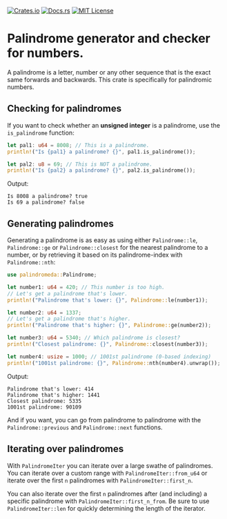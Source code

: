 [![Crates.io][crates-io-badge]][crates-io-url]
[![Docs.rs][docs-badge]][docs-url]
[![MIT License][license-badge]][license-url]

[crates-io-url]: https://crates.io/crates/palindromeda

[crates-io-badge]: https://img.shields.io/crates/v/palindromeda.svg?style=for-the-badge&color=purple

[docs-url]: https://docs.rs/palindromeda/latest/palindromeda/

[docs-badge]: https://img.shields.io/badge/Docs-rs-purple.svg?style=for-the-badge&logo=docsdotrs

[license-url]: https://github.com/CaelusV/palindromeda/blob/master/LICENSE

[license-badge]: https://img.shields.io/badge/License-MIT-purple.svg?style=for-the-badge

# Palindrome generator and checker for numbers.
A palindrome is a letter, number or any other sequence that is the exact same forwards and backwards.
This crate is specifically for palindromic numbers.

## Checking for palindromes
If you want to check whether an **unsigned integer** is a palindrome,
use the `is_palindrome` function:
```rust
let pal1: u64 = 8008; // This is a palindrome.
println!("Is {pal1} a palindrome? {}", pal1.is_palindrome());

let pal2: u8 = 69; // This is NOT a palindrome.
println!("Is {pal2} a palindrome? {}", pal2.is_palindrome());
```
Output:
```text
Is 8008 a palindrome? true
Is 69 a palindrome? false
```

## Generating palindromes
Generating a palindrome is as easy as using either `Palindrome::le`,
`Palindrome::ge` or `Palindrome::closest` for the nearest palindrome
to a number, or by retrieving it based on its palindrome-index
with `Palindrome::nth`:
```rust
use palindromeda::Palindrome;

let number1: u64 = 420; // This number is too high.
// Let's get a palindrome that's lower.
println!("Palindrome that's lower: {}", Palindrome::le(number1));

let number2: u64 = 1337;
// Let's get a palindrome that's higher.
println!("Palindrome that's higher: {}", Palindrome::ge(number2));

let number3: u64 = 5340; // Which palindrome is closest?
println!("Closest palindrome: {}", Palindrome::closest(number3));

let number4: usize = 1000; // 1001st palindrome (0-based indexing)
println!("1001st palindrome: {}", Palindrome::nth(number4).unwrap());
```
Output:
```text
Palindrome that's lower: 414
Palindrome that's higher: 1441
Closest palindrome: 5335
1001st palindrome: 90109
```
And if you want, you can go from palindrome to palindrome with the
`Palindrome::previous` and `Palindrome::next` functions.

## Iterating over palindromes
With `PalindromeIter` you can iterate over a large swathe of palindromes.
You can iterate over a custom range with `PalindromeIter::from_u64` or
iterate over the first `n` palindromes with `PalindromeIter::first_n`.

You can also iterate over the first `n` palindromes after (and including)
a specific palindrome with `PalindromeIter::first_n_from`.
Be sure to use `PalindromeIter::len` for quickly determining the
length of the iterator.
